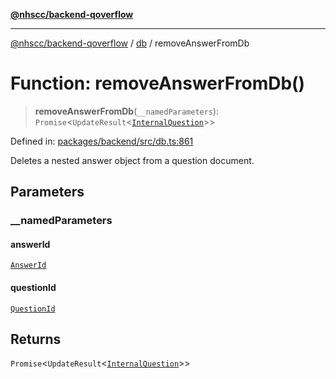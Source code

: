 [**@nhscc/backend-qoverflow**](../../README.md)

***

[@nhscc/backend-qoverflow](../../README.md) / [db](../README.md) / removeAnswerFromDb

# Function: removeAnswerFromDb()

> **removeAnswerFromDb**(`__namedParameters`): `Promise`\<`UpdateResult`\<[`InternalQuestion`](../type-aliases/InternalQuestion.md)\>\>

Defined in: [packages/backend/src/db.ts:861](https://github.com/nhscc/qoverflow.api.hscc.bdpa.org/blob/e58635515aaccbecfff868b37cbae9a64bb762c2/packages/backend/src/db.ts#L861)

Deletes a nested answer object from a question document.

## Parameters

### \_\_namedParameters

#### answerId

[`AnswerId`](../interfaces/AnswerId.md)

#### questionId

[`QuestionId`](../interfaces/QuestionId.md)

## Returns

`Promise`\<`UpdateResult`\<[`InternalQuestion`](../type-aliases/InternalQuestion.md)\>\>
